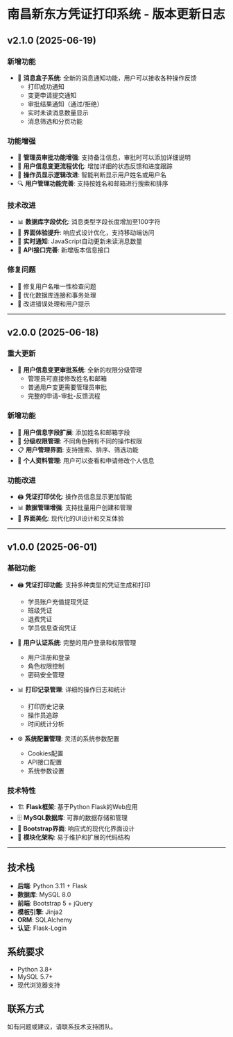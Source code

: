 # 南昌新东方凭证打印系统 - 版本更新日志

## v2.1.0 (2025-06-19)

### 新增功能
- 🎉 **消息盒子系统**: 全新的消息通知功能，用户可以接收各种操作反馈
  - 打印成功通知
  - 变更申请提交通知
  - 审批结果通知（通过/拒绝）
  - 实时未读消息数量显示
  - 消息筛选和分页功能

### 功能增强
- 🔧 **管理员审批功能增强**: 支持备注信息，审批时可以添加详细说明
- 📝 **用户信息变更流程优化**: 增加详细的状态反馈和进度跟踪
- 👤 **操作员显示逻辑改进**: 智能判断显示用户姓名或用户名
- 🔍 **用户管理功能完善**: 支持按姓名和邮箱进行搜索和排序

### 技术改进
- 📊 **数据库字段优化**: 消息类型字段长度增加至100字符
- 🎨 **界面体验提升**: 响应式设计优化，支持移动端访问
- 🔔 **实时通知**: JavaScript自动更新未读消息数量
- 📱 **API接口完善**: 新增版本信息接口

### 修复问题
- 🐛 修复用户名唯一性检查问题
- 🐛 优化数据库连接和事务处理
- 🐛 改进错误处理和用户提示

---

## v2.0.0 (2025-06-18)

### 重大更新
- 🎯 **用户信息变更审批系统**: 全新的权限分级管理
  - 管理员可直接修改姓名和邮箱
  - 普通用户变更需要管理员审批
  - 完整的申请-审批-反馈流程

### 新增功能
- 👥 **用户信息字段扩展**: 添加姓名和邮箱字段
- 🔐 **分级权限管理**: 不同角色拥有不同的操作权限
- 📋 **用户管理界面**: 支持搜索、排序、筛选功能
- 📝 **个人资料管理**: 用户可以查看和申请修改个人信息

### 功能改进
- 🖨️ **凭证打印优化**: 操作员信息显示更加智能
- 📊 **数据管理增强**: 支持批量用户创建和管理
- 🎨 **界面美化**: 现代化的UI设计和交互体验

---

## v1.0.0 (2025-06-01)

### 基础功能
- 🖨️ **凭证打印功能**: 支持多种类型的凭证生成和打印
  - 学员账户充值提现凭证
  - 班级凭证
  - 退费凭证
  - 学员信息查询凭证

- 👤 **用户认证系统**: 完整的用户登录和权限管理
  - 用户注册和登录
  - 角色权限控制
  - 密码安全管理

- 📊 **打印记录管理**: 详细的操作日志和统计
  - 打印历史记录
  - 操作员追踪
  - 时间统计分析

- ⚙️ **系统配置管理**: 灵活的系统参数配置
  - Cookies配置
  - API接口配置
  - 系统参数设置

### 技术特性
- 🏗️ **Flask框架**: 基于Python Flask的Web应用
- 🗄️ **MySQL数据库**: 可靠的数据存储和管理
- 🎨 **Bootstrap界面**: 响应式的现代化界面设计
- 🔧 **模块化架构**: 易于维护和扩展的代码结构

---

## 技术栈

- **后端**: Python 3.11 + Flask
- **数据库**: MySQL 8.0
- **前端**: Bootstrap 5 + jQuery
- **模板引擎**: Jinja2
- **ORM**: SQLAlchemy
- **认证**: Flask-Login

## 系统要求

- Python 3.8+
- MySQL 5.7+
- 现代浏览器支持

## 联系方式

如有问题或建议，请联系技术支持团队。 